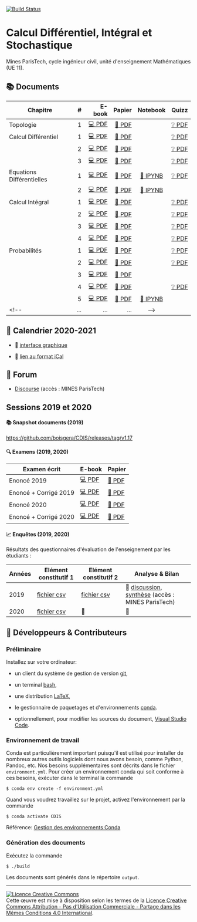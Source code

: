 [![Build Status](https://travis-ci.org/boisgera/CDIS.svg?branch=master)](https://travis-ci.org/boisgera/CDIS)
<!-- don't you dare break my build! -->

Calcul Différentiel, Intégral et Stochastique
================================================================================

Mines ParisTech, cycle ingénieur civil, unité d'enseignement Mathématiques (UE 11).


:books: Documents 
--------------------------------------------------------------------------------


| Chapitre      | # | E-book | Papier | Notebook | Quizz | 
| ------------- | ------: | -----------: | --------------------: |  :----:  | :-----: |
| Topologie | 1 | [:computer: PDF](https://boisgera.github.io/CDIS/output/Topologie.pdf) | [:book: PDF](https://boisgera.github.io/CDIS/output/Topologie%20(a4%2C%20recto-verso).pdf) |   | [:grey_question: PDF](https://boisgera.github.io/CDIS/quizz/Topologie/output/Topologie.pdf) |
| Calcul Différentiel | 1 | [:computer: PDF](https://boisgera.github.io/CDIS/output/Calcul%20Différentiel%20I.pdf) | [:book: PDF](https://boisgera.github.io/CDIS/output/Calcul%20Différentiel%20I%20(a4%2C%20recto-verso).pdf) |  | [:grey_question: PDF](https://boisgera.github.io/CDIS/quizz/Calcul%20Différentiel%20I/output/Calcul%20Différentiel%20I.pdf) |
|   | 2 | [:computer: PDF](https://boisgera.github.io/CDIS/output/Calcul%20Différentiel%20II.pdf) | [:book: PDF](https://boisgera.github.io/CDIS/output/Calcul%20Différentiel%20II%20(a4%2C%20recto-verso).pdf) |  | [:grey_question: PDF](https://boisgera.github.io/CDIS/quizz/Calcul%20Différentiel%20II/output/Calcul%20Différentiel%20II.pdf) |
| |   3 | [:computer: PDF](https://boisgera.github.io/CDIS/output/Calcul%20Différentiel%20III.pdf) | [:book: PDF](https://boisgera.github.io/CDIS/output/Calcul%20Différentiel%20III%20(a4%2C%20recto-verso).pdf) |  | [:grey_question: PDF](https://boisgera.github.io/CDIS/quizz/Calcul%20Différentiel%20III/output/Calcul%20Différentiel%20III.pdf) |
| Equations Différentielles | 1 | [:computer: PDF](https://boisgera.github.io/CDIS/output/Equations%20Différentielles%20I.pdf) | [:book: PDF](https://boisgera.github.io/CDIS/output/Equations%20Différentielles%20I%20(a4%2C%20recto-verso).pdf) |  [:notebook: IPYNB](https://boisgera.github.io/CDIS/Equations%20Différentielles%20I/Equations%20Différentielles%20I.ipynb) | [:grey_question: PDF](https://boisgera.github.io/CDIS/quizz/Equations%20Différentielles%20I/output/Equations%20Différentielles%20I.pdf)
|  | 2 | [:computer: PDF](https://boisgera.github.io/CDIS/output/Equations%20Différentielles%20II.pdf) | [:book: PDF](https://boisgera.github.io/CDIS/output/Equations%20Différentielles%20II%20(a4%2C%20recto-verso).pdf) |  [:notebook: IPYNB](https://boisgera.github.io/CDIS/Equations%20Différentielles%20II/Equations%20Differentielles%20II.ipynb) |  |
| Calcul Intégral | 1 | [:computer: PDF](https://boisgera.github.io/CDIS/output/Calcul%20Intégral%20I.pdf) | [:book: PDF](https://boisgera.github.io/CDIS/output/Calcul%20Intégral%20I%20(a4%2C%20recto-verso).pdf) |  | [:grey_question: PDF](https://boisgera.github.io/CDIS/quizz/Calcul%20Intégral%20I/output/Calcul%20Intégral%20I.pdf)  |
|  | 2 | [:computer: PDF](https://boisgera.github.io/CDIS/output/Calcul%20Intégral%20II.pdf) | [:book: PDF](https://boisgera.github.io/CDIS/output/Calcul%20Intégral%20II%20(a4%2C%20recto-verso).pdf) |   | [:grey_question: PDF](https://boisgera.github.io/CDIS/quizz/Calcul%20Intégral%20II/output/Calcul%20Intégral%20II.pdf)   |
| | 3 | [:computer: PDF](https://boisgera.github.io/CDIS/output/Calcul%20Intégral%20III.pdf) | [:book: PDF](https://boisgera.github.io/CDIS/output/Calcul%20Intégral%20III%20(a4%2C%20recto-verso).pdf) |  | [:grey_question: PDF](https://boisgera.github.io/CDIS/quizz/Calcul%20Intégral%20III/output/Calcul%20Intégral%20III.pdf) |
| |  4  | [:computer: PDF](https://boisgera.github.io/CDIS/output/Calcul%20Intégral%20IV.pdf) |  [:book: PDF](https://boisgera.github.io/CDIS/output/Calcul%20Intégral%20IV%20(a4%2C%20recto-verso).pdf) |  | [:grey_question: PDF](https://boisgera.github.io/CDIS/quizz/Calcul%20Intégral%20IV/output/Calcul%20Intégral%20IV.pdf) |
| Probabilités | 1 | [:computer: PDF](https://boisgera.github.io/CDIS/output/Probabilité%20I.pdf) | [:book: PDF](https://boisgera.github.io/CDIS/output/Probabilité%20I%20(a4%2C%20recto-verso).pdf) |   | [:grey_question: PDF](https://boisgera.github.io/CDIS/quizz/Probabilités%20I/output/Probabilités%20I.pdf) |
|  | 2 | [:computer: PDF](https://boisgera.github.io/CDIS/output/Probabilité%20II.pdf) | [:book: PDF](https://boisgera.github.io/CDIS/output/Probabilité%20II%20(a4%2C%20recto-verso).pdf) |   | [:grey_question: PDF](https://boisgera.github.io/CDIS/quizz/Probabilités%20II/output/Probabilités%20II.pdf) |
|  | 3 | [:computer: PDF](https://boisgera.github.io/CDIS/output/Probabilité%20III.pdf) | [:book: PDF](https://boisgera.github.io/CDIS/output/Probabilité%20III%20(a4%2C%20recto-verso).pdf) |   |  |
|  | 4 | [:computer: PDF](https://boisgera.github.io/CDIS/output/Probabilité%20IV.pdf) | [:book: PDF](https://boisgera.github.io/CDIS/output/Probabilité%20IV%20(a4%2C%20recto-verso).pdf) |   | [:grey_question: PDF](https://cloud.mines-paristech.fr/index.php/s/xBpxCjhLblwLTDR/download) |
|  | 5 | [:computer: PDF](https://cloud.mines-paristech.fr/index.php/s/GLDwtTAMOJCYk3i/download) | [:book: PDF](https://cloud.mines-paristech.fr/index.php/s/4HAYcP6BsTeOEIO/download) |  [:notebook: IPYNB](https://boisgera.github.io/CDIS/Probabilités%20V/Probabilité%20V.ipynb)  |  |
<!--| ... | ... | ... |-->
  
<!--

:construction: **Errata :** [problèmes résolus post-publication](https://github.com/boisgera/CDIS/issues?utf8=%E2%9C%93&q=is%3Aissue+is%3Aclosed+label%3Abug+-label%3Awont-fix+-label%3Abuild) :construction:

-->


<!--

:construction: **Aperçu :** [tous les documents (PDF, LaTeX)](https://github.com/boisgera/CDIS/tree/gh-pages/output) :construction:

-->

:calendar: Calendrier 2020-2021
--------------------------------------------------------------------------------

  - :calendar: [interface graphique](https://calendar.google.com/calendar/embed?src=o1rahvtc75kj2qcc5tmsrfr6e0%40group.calendar.google.com&ctz=Europe%2FParis)

  - :link: [lien au format iCal](https://calendar.google.com/calendar/ical/o1rahvtc75kj2qcc5tmsrfr6e0%40group.calendar.google.com/public/basic.ics)


:speech_balloon: Forum
--------------------------------------------------------------------------------

  - [Discourse](https://discourse.mines-paristech.fr) (accès : MINES ParisTech)


Sessions 2019 et 2020
--------------------------------------------------------------------------------

#### :books: Snapshot documents (2019)

<https://github.com/boisgera/CDIS/releases/tag/v1.17>

#### :mag: Examens (2019, 2020)

| Examen écrit  | E-book        | Papier                |
| ------------- | ------------- | --------------------- |
| Enoncé 2019 | [:computer: PDF](https://boisgera.github.io/CDIS/output/Examen-2019.pdf) | [:book: PDF](https://boisgera.github.io/CDIS/output/Examen-2019%20(a4%2C%20recto-verso).pdf) |
| Enoncé + Corrigé 2019 | [:computer: PDF](https://boisgera.github.io/CDIS/output/Examen-corrigé-2019.pdf) | [:book: PDF](https://boisgera.github.io/CDIS/output/Examen-corrigé-2019%20(a4%2C%20recto-verso).pdf) |
| Enoncé 2020 | [:computer: PDF](https://boisgera.github.io/CDIS/output/Examen-2020.pdf) | [:book: PDF](https://boisgera.github.io/CDIS/output/Examen-2020%20(a4%2C%20recto-verso).pdf) |
| Enoncé + Corrigé 2020 | [:computer: PDF](https://boisgera.github.io/CDIS/output/Examen-corrigé-2020.pdf) | [:book: PDF](https://boisgera.github.io/CDIS/output/Examen-corrigé-2020%20(a4%2C%20recto-verso).pdf) |

#### :chart_with_upwards_trend: Enquêtes (2019, 2020)

Résultats des questionnaires d'évaluation de l'enseignement par les étudiants :

| Années | Elément constitutif 1 | Elément constitutif 2 | Analyse & Bilan |
| ------ | --------------------- | ---------------------- | -------- |
| 2019 | [fichier csv](https://boisgera.github.io/CDIS/Enquete/2019/survey-1.csv) | [fichier csv](https://boisgera.github.io/CDIS/Enquete/2019/survey-2.csv) | :speech_balloon: [discussion](https://discourse.mines-paristech.fr/c/mathematiques/bilan-ue-11), [synthèse](https://discourse.mines-paristech.fr/t/note-de-synthese-comite-de-revue/489?u=sboisgerault) (accès : MINES ParisTech) |
| 2020 | [fichier csv](https://boisgera.github.io/CDIS/Enquete/2020/survey-2020-2021-EC1.csv) | :construction: | :construction: |




:pencil: Développeurs & Contributeurs
--------------------------------------------------------------------------------

### Préliminaire

Installez sur votre ordinateur:

  - un client du système de gestion de version [git](https://git-scm.com/), 

  - un terminal [bash](https://www.gnu.org/software/bash/),

  - une distribution [LaTeX](https://www.latex-project.org/),

  - le gestionnaire de paquetages et d'environnements [conda](https://conda.io/en/latest/).

  - optionnellement, pour modifier les sources du document, 
    [Visual Studio Code](https://code.visualstudio.com/).

### Environnement de travail

Conda est particulièrement important puisqu'il est utilisé pour installer
de nombreux autres outils logiciels dont nous avons besoin, comme Python,
Pandoc, etc. Nos besoins supplémentaires sont décrits dans le fichier 
`environment.yml`.
Pour créer un environnement conda qui soit conforme à ces besoins,
exécuter dans le terminal la commande

    $ conda env create -f environment.yml

Quand vous voudrez travaillez sur le projet, activez l'environnement par la
commande

    $ conda activate CDIS

Référence: [Gestion des environnements Conda](https://conda.io/projects/conda/en/latest/user-guide/tasks/manage-environments.html)

### Génération des documents

Exécutez la commande

    $ ./build

Les documents sont générés dans le répertoire `output`.


--------------------------------------------------------------------------------

<a rel="license" href="http://creativecommons.org/licenses/by-nc-sa/4.0/"><img alt="Licence Creative Commons" style="border-width:0" src="https://i.creativecommons.org/l/by-nc-sa/4.0/88x31.png" /></a><br />Cette œuvre est mise à disposition selon les termes de la <a rel="license" href="http://creativecommons.org/licenses/by-nc-sa/4.0/">Licence Creative Commons Attribution - Pas d’Utilisation Commerciale - Partage dans les Mêmes Conditions 4.0 International</a>.


